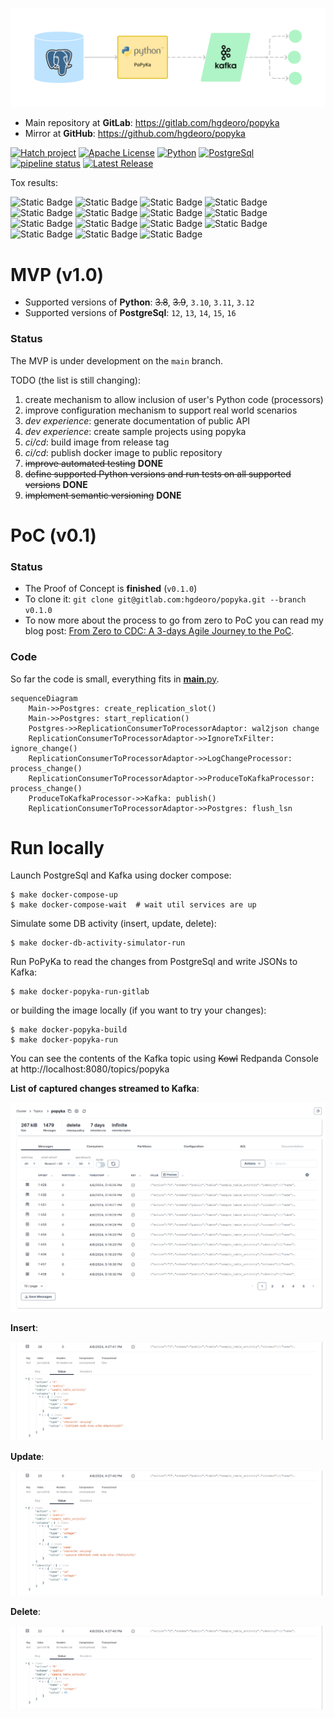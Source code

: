 ![popyka.png](docs%2Fpopyka.png)

* Main repository at **GitLab**: https://gitlab.com/hgdeoro/popyka
* Mirror at **GitHub**: https://github.com/hgdeoro/popyka

[![Hatch project](https://img.shields.io/badge/Packaging-Hatch-blue)](.)
[![Apache License](https://img.shields.io/badge/License-Apache-blue)](.)
[![Python](https://img.shields.io/badge/Python-3.10%2C%203.11%2C%203.12-blue)](.)
[![PostgreSql](https://img.shields.io/badge/PostgreSql-12%2C%2013%2C%2014%2C%2015%2C%2016-blue)](.)
[![pipeline status](https://gitlab.com/hgdeoro/popyka/badges/main/pipeline.svg)](https://gitlab.com/hgdeoro/popyka/-/commits/main)
[![Latest Release](https://gitlab.com/hgdeoro/popyka/-/badges/release.svg)](https://gitlab.com/hgdeoro/popyka/-/releases)

Tox results:

![Static Badge](https://img.shields.io/badge/py310%2Bpg12-pass-green)
![Static Badge](https://img.shields.io/badge/py310%2Bpg13-pass-green)
![Static Badge](https://img.shields.io/badge/py310%2Bpg14-pass-green)
![Static Badge](https://img.shields.io/badge/py310%2Bpg15-pass-green)
![Static Badge](https://img.shields.io/badge/py310%2Bpg16-pass-green)
![Static Badge](https://img.shields.io/badge/py311%2Bpg12-pass-green)
![Static Badge](https://img.shields.io/badge/py311%2Bpg13-pass-green)
![Static Badge](https://img.shields.io/badge/py311%2Bpg14-pass-green)
![Static Badge](https://img.shields.io/badge/py311%2Bpg15-pass-green)
![Static Badge](https://img.shields.io/badge/py311%2Bpg16-pass-green)
![Static Badge](https://img.shields.io/badge/py312%2Bpg12-pass-green)
![Static Badge](https://img.shields.io/badge/py312%2Bpg13-pass-green)
![Static Badge](https://img.shields.io/badge/py312%2Bpg14-pass-green)
![Static Badge](https://img.shields.io/badge/py312%2Bpg15-pass-green)
![Static Badge](https://img.shields.io/badge/py312%2Bpg16-pass-green)

# MVP (v1.0)

* Supported versions of **Python**: ~~3.8~~, ~~3.9~~, `3.10`, `3.11`, `3.12`
* Supported versions of **PostgreSql**: `12`, `13`, `14`, `15`, `16`

### Status

The MVP is under development on the `main` branch.

TODO (the list is still changing):
1. create mechanism to allow inclusion of user's Python code (processors)
1. improve configuration mechanism to support real world scenarios
1. _dev experience_: generate documentation of public API
1. _dev experience_: create sample projects using popyka
1. _ci/cd_: build image from release tag
1. _ci/cd_: publish docker image to public repository
1. ~~improve automated testing~~ **DONE**
1. ~~define supported Python versions and run tests on all supported versions~~ **DONE**
1. ~~implement semantic versioning~~ **DONE**


# PoC (v0.1)

### Status

* The Proof of Concept is **finished** (`v0.1.0`)
* To clone it: `git clone git@gitlab.com:hgdeoro/popyka.git --branch v0.1.0`
* To now more about the process to go from zero to PoC you can read my blog post: [From Zero to CDC: A 3-days Agile Journey to the PoC](https://hdo.dev/posts/20240406-popyka/).

### Code

So far the code is small, everything fits in [__main__.py](./popyka/__main__.py).

```mermaid
sequenceDiagram
    Main->>Postgres: create_replication_slot()
    Main->>Postgres: start_replication()
    Postgres->>ReplicationConsumerToProcessorAdaptor: wal2json change
    ReplicationConsumerToProcessorAdaptor->>IgnoreTxFilter: ignore_change()
    ReplicationConsumerToProcessorAdaptor->>LogChangeProcessor: process_change()
    ReplicationConsumerToProcessorAdaptor->>ProduceToKafkaProcessor: process_change()
    ProduceToKafkaProcessor->>Kafka: publish()
    ReplicationConsumerToProcessorAdaptor->>Postgres: flush_lsn
```

# Run locally

Launch PostgreSql and Kafka using docker compose:

    $ make docker-compose-up
    $ make docker-compose-wait  # wait util services are up

Simulate some DB activity (insert, update, delete):

    $ make docker-db-activity-simulator-run

Run PoPyKa to read the changes from PostgreSql and write JSONs to Kafka:

    $ make docker-popyka-run-gitlab

or building the image locally (if you want to try your changes):

    $ make docker-popyka-build
    $ make docker-popyka-run


You can see the contents of the Kafka topic using ~~Kowl~~ Redpanda Console at http://localhost:8080/topics/popyka

**List of captured changes streamed to Kafka**:

![kafka-topic.png](docs%2Fkafka-topic.png)

**Insert**:

![cdc-insert.png](docs%2Fcdc-insert.png)

**Update**:

![cdc-update.png](docs%2Fcdc-update.png)

**Delete**:

![cdc-delete.png](docs%2Fcdc-delete.png)

